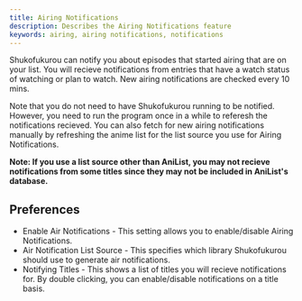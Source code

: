 ```yaml
---
title: Airing Notifications
description: Describes the Airing Notifications feature
keywords: airing, airing notifications, notifications
---
```

Shukofukurou can notify you about episodes that started airing that are on your list. You will recieve notifications from entries that have a watch status of watching or plan to watch. New airing notifications are checked every 10 mins. 

Note that you do not need to have Shukofukurou running to be notified. However, you need to run the program once in a while to referesh the notifications recieved. You can also fetch for new airing notifications manually by refreshing the anime list for the list source you use for Airing Notifications.

**Note: If you use a list source other than AniList, you may not recieve notifications from some titles since they may not be included in AniList's database.**

## Preferences
* Enable Air Notifications - This setting allows you to enable/disable Airing Notifications.
* Air Notification List Source - This specifies which library Shukofukurou should use to generate air notifications.
* Notifying Titles - This shows a list of titles you will recieve notifications for. By double clicking, you can enable/disable notifications on a title basis.
